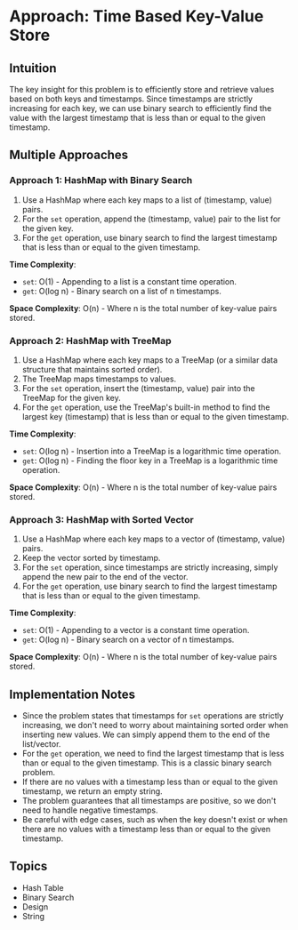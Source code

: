 # Approach: Time Based Key-Value Store

## Intuition
The key insight for this problem is to efficiently store and retrieve values based on both keys and timestamps. Since timestamps are strictly increasing for each key, we can use binary search to efficiently find the value with the largest timestamp that is less than or equal to the given timestamp.

## Multiple Approaches

### Approach 1: HashMap with Binary Search
1. Use a HashMap where each key maps to a list of (timestamp, value) pairs.
2. For the `set` operation, append the (timestamp, value) pair to the list for the given key.
3. For the `get` operation, use binary search to find the largest timestamp that is less than or equal to the given timestamp.

**Time Complexity**:
- `set`: O(1) - Appending to a list is a constant time operation.
- `get`: O(log n) - Binary search on a list of n timestamps.

**Space Complexity**: O(n) - Where n is the total number of key-value pairs stored.

### Approach 2: HashMap with TreeMap
1. Use a HashMap where each key maps to a TreeMap (or a similar data structure that maintains sorted order).
2. The TreeMap maps timestamps to values.
3. For the `set` operation, insert the (timestamp, value) pair into the TreeMap for the given key.
4. For the `get` operation, use the TreeMap's built-in method to find the largest key (timestamp) that is less than or equal to the given timestamp.

**Time Complexity**:
- `set`: O(log n) - Insertion into a TreeMap is a logarithmic time operation.
- `get`: O(log n) - Finding the floor key in a TreeMap is a logarithmic time operation.

**Space Complexity**: O(n) - Where n is the total number of key-value pairs stored.

### Approach 3: HashMap with Sorted Vector
1. Use a HashMap where each key maps to a vector of (timestamp, value) pairs.
2. Keep the vector sorted by timestamp.
3. For the `set` operation, since timestamps are strictly increasing, simply append the new pair to the end of the vector.
4. For the `get` operation, use binary search to find the largest timestamp that is less than or equal to the given timestamp.

**Time Complexity**:
- `set`: O(1) - Appending to a vector is a constant time operation.
- `get`: O(log n) - Binary search on a vector of n timestamps.

**Space Complexity**: O(n) - Where n is the total number of key-value pairs stored.

## Implementation Notes
- Since the problem states that timestamps for `set` operations are strictly increasing, we don't need to worry about maintaining sorted order when inserting new values. We can simply append them to the end of the list/vector.
- For the `get` operation, we need to find the largest timestamp that is less than or equal to the given timestamp. This is a classic binary search problem.
- If there are no values with a timestamp less than or equal to the given timestamp, we return an empty string.
- The problem guarantees that all timestamps are positive, so we don't need to handle negative timestamps.
- Be careful with edge cases, such as when the key doesn't exist or when there are no values with a timestamp less than or equal to the given timestamp.

## Topics
- Hash Table
- Binary Search
- Design
- String
